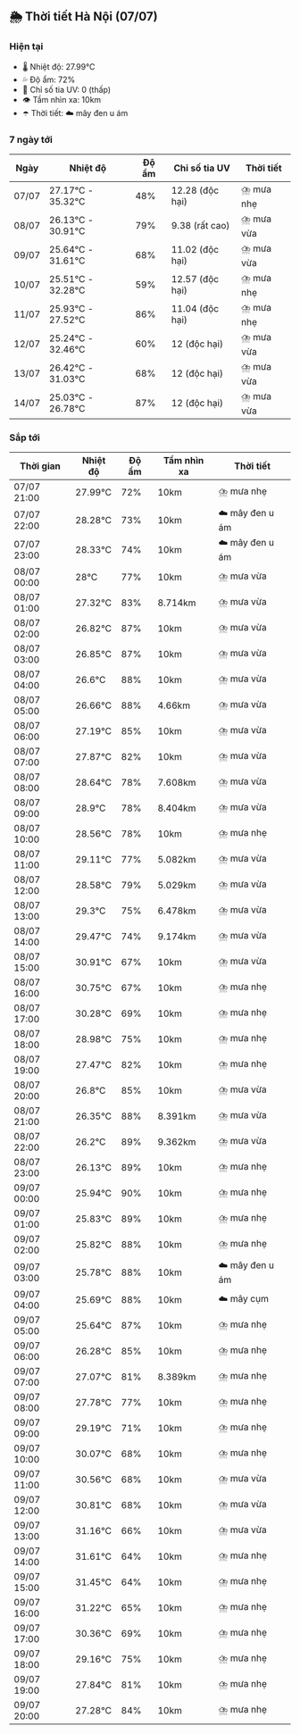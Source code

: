 ## 🌦️ Thời tiết Hà Nội (07/07)

### Hiện tại

- 🌡️ Nhiệt độ: 27.99℃
- 💦 Độ ẩm: 72%
- 🌟 Chỉ số tia UV: 0 (thấp)
- 👁️ Tầm nhìn xa: 10km
- ☂️ Thời tiết: ☁️ mây đen u ám

### 7 ngày tới

| Ngày | Nhiệt độ | Độ ẩm | Chỉ số tia UV | Thời tiết |
| --- | --- | --- | --- | --- |
| 07/07 | 27.17℃ - 35.32℃ | 48% | 12.28 (độc hại) | ⛈️ mưa nhẹ |
| 08/07 | 26.13℃ - 30.91℃ | 79% | 9.38 (rất cao) | ⛈️ mưa vừa |
| 09/07 | 25.64℃ - 31.61℃ | 68% | 11.02 (độc hại) | ⛈️ mưa vừa |
| 10/07 | 25.51℃ - 32.28℃ | 59% | 12.57 (độc hại) | ⛈️ mưa nhẹ |
| 11/07 | 25.93℃ - 27.52℃ | 86% | 11.04 (độc hại) | ⛈️ mưa nhẹ |
| 12/07 | 25.24℃ - 32.46℃ | 60% | 12 (độc hại) | ⛈️ mưa vừa |
| 13/07 | 26.42℃ - 31.03℃ | 68% | 12 (độc hại) | ⛈️ mưa vừa |
| 14/07 | 25.03℃ - 26.78℃ | 87% | 12 (độc hại) | ⛈️ mưa vừa |

### Sắp tới

| Thời gian | Nhiệt độ | Độ ẩm | Tầm nhìn xa | Thời tiết |
| --- | --- | --- | --- | --- |
| 07/07 21:00 | 27.99℃ | 72% | 10km | ⛈️ mưa nhẹ |
| 07/07 22:00 | 28.28℃ | 73% | 10km | ☁️ mây đen u ám |
| 07/07 23:00 | 28.33℃ | 74% | 10km | ☁️ mây đen u ám |
| 08/07 00:00 | 28℃ | 77% | 10km | ⛈️ mưa vừa |
| 08/07 01:00 | 27.32℃ | 83% | 8.714km | ⛈️ mưa vừa |
| 08/07 02:00 | 26.82℃ | 87% | 10km | ⛈️ mưa vừa |
| 08/07 03:00 | 26.85℃ | 87% | 10km | ⛈️ mưa vừa |
| 08/07 04:00 | 26.6℃ | 88% | 10km | ⛈️ mưa vừa |
| 08/07 05:00 | 26.66℃ | 88% | 4.66km | ⛈️ mưa vừa |
| 08/07 06:00 | 27.19℃ | 85% | 10km | ⛈️ mưa vừa |
| 08/07 07:00 | 27.87℃ | 82% | 10km | ⛈️ mưa vừa |
| 08/07 08:00 | 28.64℃ | 78% | 7.608km | ⛈️ mưa vừa |
| 08/07 09:00 | 28.9℃ | 78% | 8.404km | ⛈️ mưa vừa |
| 08/07 10:00 | 28.56℃ | 78% | 10km | ⛈️ mưa nhẹ |
| 08/07 11:00 | 29.11℃ | 77% | 5.082km | ⛈️ mưa vừa |
| 08/07 12:00 | 28.58℃ | 79% | 5.029km | ⛈️ mưa vừa |
| 08/07 13:00 | 29.3℃ | 75% | 6.478km | ⛈️ mưa vừa |
| 08/07 14:00 | 29.47℃ | 74% | 9.174km | ⛈️ mưa vừa |
| 08/07 15:00 | 30.91℃ | 67% | 10km | ⛈️ mưa vừa |
| 08/07 16:00 | 30.75℃ | 67% | 10km | ⛈️ mưa nhẹ |
| 08/07 17:00 | 30.28℃ | 69% | 10km | ⛈️ mưa nhẹ |
| 08/07 18:00 | 28.98℃ | 75% | 10km | ⛈️ mưa nhẹ |
| 08/07 19:00 | 27.47℃ | 82% | 10km | ⛈️ mưa nhẹ |
| 08/07 20:00 | 26.8℃ | 85% | 10km | ⛈️ mưa vừa |
| 08/07 21:00 | 26.35℃ | 88% | 8.391km | ⛈️ mưa vừa |
| 08/07 22:00 | 26.2℃ | 89% | 9.362km | ⛈️ mưa vừa |
| 08/07 23:00 | 26.13℃ | 89% | 10km | ⛈️ mưa nhẹ |
| 09/07 00:00 | 25.94℃ | 90% | 10km | ⛈️ mưa nhẹ |
| 09/07 01:00 | 25.83℃ | 89% | 10km | ⛈️ mưa nhẹ |
| 09/07 02:00 | 25.82℃ | 88% | 10km | ⛈️ mưa nhẹ |
| 09/07 03:00 | 25.78℃ | 88% | 10km | ☁️ mây đen u ám |
| 09/07 04:00 | 25.69℃ | 88% | 10km | ☁️ mây cụm |
| 09/07 05:00 | 25.64℃ | 87% | 10km | ⛈️ mưa nhẹ |
| 09/07 06:00 | 26.28℃ | 85% | 10km | ⛈️ mưa nhẹ |
| 09/07 07:00 | 27.07℃ | 81% | 8.389km | ⛈️ mưa nhẹ |
| 09/07 08:00 | 27.78℃ | 77% | 10km | ⛈️ mưa nhẹ |
| 09/07 09:00 | 29.19℃ | 71% | 10km | ⛈️ mưa nhẹ |
| 09/07 10:00 | 30.07℃ | 68% | 10km | ⛈️ mưa nhẹ |
| 09/07 11:00 | 30.56℃ | 68% | 10km | ⛈️ mưa vừa |
| 09/07 12:00 | 30.81℃ | 68% | 10km | ⛈️ mưa vừa |
| 09/07 13:00 | 31.16℃ | 66% | 10km | ⛈️ mưa vừa |
| 09/07 14:00 | 31.61℃ | 64% | 10km | ⛈️ mưa nhẹ |
| 09/07 15:00 | 31.45℃ | 64% | 10km | ⛈️ mưa nhẹ |
| 09/07 16:00 | 31.22℃ | 65% | 10km | ⛈️ mưa nhẹ |
| 09/07 17:00 | 30.36℃ | 69% | 10km | ⛈️ mưa nhẹ |
| 09/07 18:00 | 29.16℃ | 75% | 10km | ⛈️ mưa nhẹ |
| 09/07 19:00 | 27.84℃ | 81% | 10km | ⛈️ mưa nhẹ |
| 09/07 20:00 | 27.28℃ | 84% | 10km | ⛈️ mưa nhẹ |

